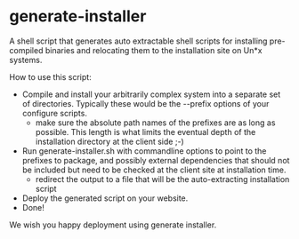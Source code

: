 generate-installer
==================

A shell script that generates auto extractable shell scripts for installing pre-compiled binaries and relocating them to the installation site on Un*x systems.

How to use this script:
 * Compile and install your arbitrarily complex system into a separate set of directories. Typically these would be the --prefix options of your configure scripts.
    - make sure the absolute path names of the prefixes are as long as possible. This length is what limits the eventual depth of the installation directory at the client side ;-) 
 * Run generate-installer.sh with commandline options to point to the prefixes to package, and possibly external dependencies that should not be included but need to be checked at the client site at installation time.
    - redirect the output to a file that will be the auto-extracting installation script
 * Deploy the generated script on your website.
 * Done!
 
We wish you happy deployment using generate installer.